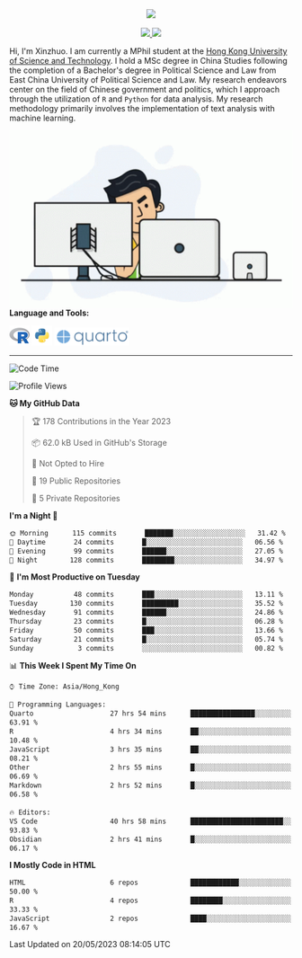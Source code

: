 <div align='center'>
<img src='https://readme-typing-svg.herokuapp.com?font=ubuntu&color=4d3900&center=true&lines=HKUST+Mphil+in+SOSC;Focus+on+China;Code+for+PoliSci'/>
</div>

<p align='center'>
 <a href='https://www.linkedin.com/in/xinzhuo-huang-5161011ba/' target='_blank'>
        <img src='https://img.shields.io/badge/linkedin%20-%230077B5.svg?&style=for-the-badge&logo=linkedin&logoColor=white'/>
    </a>
 <a href='https://twitter.com/HsinchoH' target='_blank'>
        <img src='https://img.shields.io/badge/Twitter-1DA1F2?style=for-the-badge&logo=twitter&logoColor=white'/>
    </a>
    </p>
    
Hi, I'm Xinzhuo. I am currently a MPhil student at the [Hong Kong University of Science and Technology](https://sosc.hkust.edu.hk/node/613). I hold a MSc degree in China Studies following the completion of a Bachelor's degree in Political Science and Law from East China University of Political Science and Law. My research endeavors center on the field of Chinese government and politics, which I approach through the utilization of `R` and `Python` for data analysis. My research methodology primarily involves the implementation of text analysis with machine learning.




<img align='right' src="https://github.com/xinzhuohkust/xinzhuohkust/blob/main/programmer.gif" width="590">



**Language and Tools:**  

<code><img height="36" src="https://raw.githubusercontent.com/github/explore/80688e429a7d4ef2fca1e82350fe8e3517d3494d/topics/r/r.png"></code>
<code><img height="36" src="https://raw.githubusercontent.com/github/explore/80688e429a7d4ef2fca1e82350fe8e3517d3494d/topics/python/python.png"></code>
<code><img height="32" src="https://github.com/quarto-dev/quarto-r/blob/main/man/figures/quarto.png"></code>

---
<!--START_SECTION:waka-->
![Code Time](http://img.shields.io/badge/Code%20Time-520%20hrs%205%20mins-blue)

![Profile Views](http://img.shields.io/badge/Profile%20Views-113-blue)

**🐱 My GitHub Data** 

> 🏆 178 Contributions in the Year 2023
 > 
> 📦 62.0 kB Used in GitHub's Storage 
 > 
> 🚫 Not Opted to Hire
 > 
> 📜 19 Public Repositories 
 > 
> 🔑 5 Private Repositories  
 > 
**I'm a Night 🦉** 

```text
🌞 Morning      115 commits       ███████░░░░░░░░░░░░░░░░░░   31.42 % 
🌆 Daytime       24 commits       █░░░░░░░░░░░░░░░░░░░░░░░░   06.56 % 
🌃 Evening       99 commits       ██████░░░░░░░░░░░░░░░░░░░   27.05 % 
🌙 Night        128 commits       ████████░░░░░░░░░░░░░░░░░   34.97 % 

```
📅 **I'm Most Productive on Tuesday** 

```text
Monday          48 commits       ███░░░░░░░░░░░░░░░░░░░░░░   13.11 % 
Tuesday        130 commits       █████████░░░░░░░░░░░░░░░░   35.52 % 
Wednesday       91 commits       ██████░░░░░░░░░░░░░░░░░░░   24.86 % 
Thursday        23 commits       █░░░░░░░░░░░░░░░░░░░░░░░░   06.28 % 
Friday          50 commits       ███░░░░░░░░░░░░░░░░░░░░░░   13.66 % 
Saturday        21 commits       █░░░░░░░░░░░░░░░░░░░░░░░░   05.74 % 
Sunday           3 commits       ░░░░░░░░░░░░░░░░░░░░░░░░░   00.82 % 

```


📊 **This Week I Spent My Time On** 

```text
⌚︎ Time Zone: Asia/Hong_Kong

💬 Programming Languages: 
Quarto                   27 hrs 54 mins      ████████████████░░░░░░░░░   63.91 % 
R                        4 hrs 34 mins       ██░░░░░░░░░░░░░░░░░░░░░░░   10.48 % 
JavaScript               3 hrs 35 mins       ██░░░░░░░░░░░░░░░░░░░░░░░   08.21 % 
Other                    2 hrs 55 mins       █░░░░░░░░░░░░░░░░░░░░░░░░   06.69 % 
Markdown                 2 hrs 52 mins       █░░░░░░░░░░░░░░░░░░░░░░░░   06.58 % 

🔥 Editors: 
VS Code                  40 hrs 58 mins      ███████████████████████░░   93.83 % 
Obsidian                 2 hrs 41 mins       █░░░░░░░░░░░░░░░░░░░░░░░░   06.17 % 

```

**I Mostly Code in HTML** 

```text
HTML                     6 repos             ████████████░░░░░░░░░░░░░   50.00 % 
R                        4 repos             ████████░░░░░░░░░░░░░░░░░   33.33 % 
JavaScript               2 repos             ████░░░░░░░░░░░░░░░░░░░░░   16.67 % 

```



 Last Updated on 20/05/2023 08:14:05 UTC
<!--END_SECTION:waka-->
    
    
    
    
    
    
    
    
